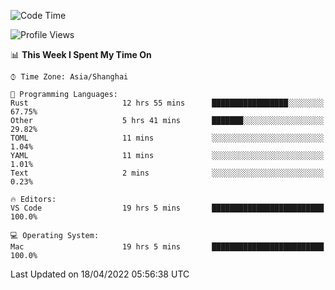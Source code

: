 <!--START_SECTION:waka-->
![Code Time](http://img.shields.io/badge/Code%20Time-1%2C236%20hrs%2047%20mins-blue)

![Profile Views](http://img.shields.io/badge/Profile%20Views-19-blue)

📊 **This Week I Spent My Time On** 

```text
⌚︎ Time Zone: Asia/Shanghai

💬 Programming Languages: 
Rust                     12 hrs 55 mins      █████████████████░░░░░░░░   67.75% 
Other                    5 hrs 41 mins       ███████░░░░░░░░░░░░░░░░░░   29.82% 
TOML                     11 mins             ░░░░░░░░░░░░░░░░░░░░░░░░░   1.04% 
YAML                     11 mins             ░░░░░░░░░░░░░░░░░░░░░░░░░   1.01% 
Text                     2 mins              ░░░░░░░░░░░░░░░░░░░░░░░░░   0.23%

🔥 Editors: 
VS Code                  19 hrs 5 mins       █████████████████████████   100.0%

💻 Operating System: 
Mac                      19 hrs 5 mins       █████████████████████████   100.0%

```


 Last Updated on 18/04/2022 05:56:38 UTC
<!--END_SECTION:waka-->
